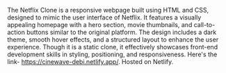 The Netflix Clone is a responsive webpage built using HTML and CSS, designed to mimic the user interface of Netflix. It features a visually appealing homepage with a hero section, movie thumbnails, and call-to-action buttons similar to the original platform. The design includes a dark theme, smooth hover effects, and a structured layout to enhance the user experience. Though it is a static clone, it effectively showcases front-end development skills in styling, positioning, and responsiveness.
Here's the link- https://cinewave-debi.netlify.app/. Hosted on Netlify.
